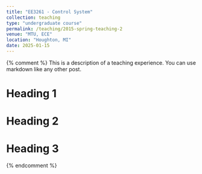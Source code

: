 ```yaml
---
title: "EE3261 - Control System"
collection: teaching
type: "undergraduate course"
permalink: /teaching/2015-spring-teaching-2
venue: "MTU, ECE"
location: "Houghton, MI"
date: 2025-01-15
---
```


{% comment %}
This is a description of a teaching experience. You can use markdown like any other post.

Heading 1
======

Heading 2
======

Heading 3
======
{% endcomment %}

